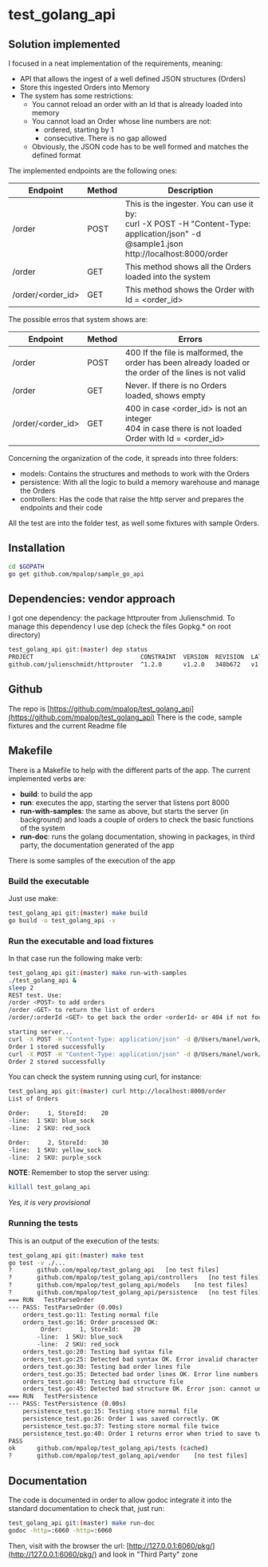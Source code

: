 # test_golang_api

## Solution implemented 

I focused in a neat implementation of the requirements, meaning: 
* API that allows the ingest of a well defined JSON structures (Orders)
* Store this ingested Orders into Memory
* The system has some restrictions: 
  * You cannot reload an order with an Id that is already loaded into memory
  * You cannot load an Order whose line numbers are not:
    * ordered, starting by 1
    * consecutive. There is no gap allowed 
  * Obviously, the JSON code has to be well formed and matches the defined format

The implemented endpoints are the following ones: 

| Endpoint | Method | Description |
|---|---|---|
| /order | POST | This is the ingester. You can use it by:<br> curl -X POST -H "Content-Type: application/json" -d @sample1.json http://localhost:8000/order |
| /order | GET | This method shows all the Orders loaded into the system |
| /order/<order_id> | GET | This method shows the Order with Id = <order_id> | 

The possible erros that system shows are: 

| Endpoint | Method | Errors |
|---|---|---|
|/order | POST | 400 If the file is malformed, the order has been already loaded or the order of the lines is not valid |
|/order | GET | Never. If there is no Orders loaded, shows empty |
|/order/<order_id> | GET | 400 in case <order_id> is not an integer<br> 404 in case there is not loaded Order with Id = <order_id> |

Concerning the organization of the code, it spreads into three folders:
* models: Contains the structures and methods to work with the Orders 
* persistence: With all the logic to build a memory warehouse and manage the Orders 
* controllers: Has the code that raise the http server and prepares the endpoints and their code

All the test are into the folder test, as well some fixtures with sample Orders.

## Installation 

```bash 
cd $GOPATH
go get github.com/mpalop/sample_go_api 
```

## Dependencies: vendor approach

I got one dependency: the package httprouter from Julienschmid. 
To manage this dependency I use dep (check the files Gopkg.* on root directory)

```bash
test_golang_api git:(master) dep status
PROJECT                              CONSTRAINT  VERSION  REVISION  LATEST  PKGS USED
github.com/julienschmidt/httprouter  ^1.2.0      v1.2.0   348b672   v1.2.0  1
```

## Github

The repo is [https://github.com/mpalop/test_golang_api](https://github.com/mpalop/test_golang_api)
There is the code, sample fixtures and the current Readme file


## Makefile

There is a Makefile to help with the different parts of the app. 
The current implemented verbs are:
* **build**: to build the app 
* **run**: executes the app, starting the server that listens port 8000
* **run-with-samples**: the same as above, but starts the server (in background) and loads
a couple of orders to check the basic functions of the system
* **run-doc**: runs the golang documentation, showing in packages, in third party, 
the documentation generated of the app

There is some samples of the execution of the app

### Build the executable

Just use make: 
```bash
test_golang_api git:(master) make build
go build -o test_golang_api -v
```

### Run the executable and load fixtures 

In that case run the following make verb:
```bash
test_golang_api git:(master) make run-with-samples
./test_golang_api &
sleep 2
REST test. Use:
/order <POST> to add orders
/order <GET> to return the list of orders
/order/:orderId <GET> to get back the order <orderId> or 404 if not found, or 400 if <orderId> is not an int

starting server...
curl -X POST -H "Content-Type: application/json" -d @/Users/manel/work/go_base/src/github.com/mpalop/test_golang_api/tests/fixtures/sample1.json http://localhost:8000/order
Order 1 stored successfully
curl -X POST -H "Content-Type: application/json" -d @/Users/manel/work/go_base/src/github.com/mpalop/test_golang_api/tests/fixtures/sample2.json http://localhost:8000/order
Order 2 stored successfully
```

You can check the system running using curl, for instance: 

```bash
test_golang_api git:(master) curl http://localhost:8000/order
List of Orders

Order:     1, StoreId:    20
-line:  1 SKU: blue_sock
-line:  2 SKU: red_sock

Order:     2, StoreId:    30
-line:  1 SKU: yellow_sock
-line:  2 SKU: purple_sock
```

**NOTE**: Remember to stop the server using:  
```bash 
killall test_golang_api
```

*Yes, it is very provisional*

### Running the tests

This is an output of the execution of the tests: 
```bash 
test_golang_api git:(master) make test
go test -v ./...
?   	github.com/mpalop/test_golang_api	[no test files]
?   	github.com/mpalop/test_golang_api/controllers	[no test files]
?   	github.com/mpalop/test_golang_api/models	[no test files]
?   	github.com/mpalop/test_golang_api/persistence	[no test files]
=== RUN   TestParseOrder
--- PASS: TestParseOrder (0.00s)
    orders_test.go:11: Testing normal file
    orders_test.go:16: Order processed OK:
         Order:     1, StoreId:    20
        -line:  1 SKU: blue_sock
        -line:  2 SKU: red_sock
    orders_test.go:20: Testing bad syntax file
    orders_test.go:25: Detected bad syntax OK. Error invalid character '{' looking for beginning of object key string
    orders_test.go:30: Testing bad order lines file
    orders_test.go:35: Detected bad order lines OK. Error line numbers are not ordered
    orders_test.go:40: Testing bad structure file
    orders_test.go:45: Detected bad structure OK. Error json: cannot unmarshal string into Go struct field Order.id of type int
=== RUN   TestPersistence
--- PASS: TestPersistence (0.00s)
    persistence_test.go:15: Testing store normal file
    persistence_test.go:26: Order 1 was saved correctly. OK
    persistence_test.go:37: Testing store normal file twice
    persistence_test.go:40: Order 1 returns error when tried to save twice: Order 1 already exists. OK
PASS
ok  	github.com/mpalop/test_golang_api/tests	(cached)
?   	github.com/mpalop/test_golang_api/vendor	[no test files]
```

## Documentation 

The code is documented in order to allow godoc integrate it into the standard documentation
to check that, just run: 
```bash
test_golang_api git:(master) make run-doc
godoc -http=:6060 -http=:6060
```

Then, visit with the browser the url: [http://127.0.0.1:6060/pkg/](http://127.0.0.1:6060/pkg/) and look in "Third Party" zone
